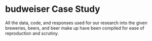 # budweiser Case Study
All the data, code, and responses used for our research into the given breweries, beers, and beer make up have been compiled for ease of reproduction and scrutiny.  
